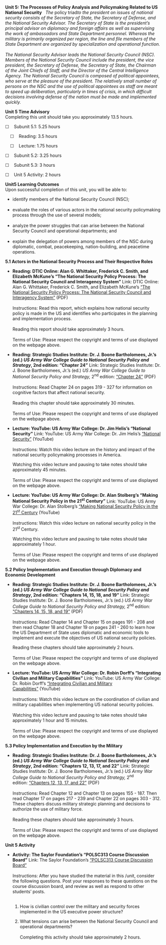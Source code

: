 **Unit 5: The Processes of Policy Analysis and Policymaking Related to
US National Security** <span id="5"></span> 
*The* policy triad*to the president on issues of national security
consists of the Secretary of State, the Secretary of Defense, and the
National Security Advisor. The Secretary of State is the president’s
principal advisor on diplomacy and foreign affairs as well as
supervising the work of ambassadors and State Department personnel.
Whereas the military is primarily organized per region, the line and
file members of the State Department are organized by specialization and
operational function.*  
    
 *The National Security Advisor leads the National Security Council
(NSC). Members of the National Security Council include the president,
the vice president, the Secretary of Defense, the Secretary of State,
the Chairman of the Joint Chiefs of Staff, and the Director of the
Central Intelligence Agency. The National Security Council is composed
of political appointees, who serve at the pleasure of the president. The
relatively small number of persons on the NSC and the use of political
appointees as staff are meant to speed up deliberation, particularly in
times of crisis, in which difficult decisions involving defense of the
nation must be made and implemented quickly.*

**Unit 5 Time Advisory**  
Completing this unit should take you approximately 13.5 hours.  
  
 ☐    Subunit 5.1: 5.25 hours  
  
     ☐    Reading: 3.5 hours  
  
     ☐    Lecture: 1.75 hours  
  
 ☐    Subunit 5.2: 3.25 hours  
  
 ☐    Subunit 5.3: 3 hours  
  
 ☐    Unit 5 Activity: 2 hours

**Unit5 Learning Outcomes**  
Upon successful completion of this unit, you will be able to:  
-   identify members of the National Security Council (NSC);  
      
-   evaluate the roles of various actors in the national security
    policymaking process through the use of several models;  
      
-   analyze the power struggles that can arise between the National
    Security Council and operational departments; and  
      
-   explain the delegation of powers among members of the NSC during
    diplomatic, combat, peacekeeping, nation-building, and peacetime
    operations.

**5.1 Actors in the National Security Process and Their Respective
Roles** <span id="5.1"></span> 
-   **Reading: DTIC Online: Alan G. Whittaker, Frederick C. Smith, and
    Elizabeth McKune’s “The National Security Policy Process: The
    National Security Council and Interagency System”**
    Link: DTIC Online: Alan G. Whittaker, Frederick C. Smith, and
    Elizabeth McKune’s [“The National Security Policy Process: The
    National Security Council and Interagency
    System”](http://www.dtic.mil/cgi-bin/GetTRDoc?Location=U2&doc=GetTRDoc.pdf&AD=ADA502949) (PDF)  
        
     Instructions: Read this report, which explains how national
    security policy is made in the US and identifies who participates in
    the planning and implementation process.  
        
     Reading this report should take approximately 3 hours.  
        
     Terms of Use: Please respect the copyright and terms of use
    displayed on the webpage above.

-   **Reading: Strategic Studies Institute: Dr. J. Boone Bartholomees,
    Jr.’s (ed.) *US Army War College Guide to National Security Policy
    and Strategy*, 2nd edition: “Chapter 24”**
    Link: Strategic Studies Institute: Dr. J. Boone Bartholomees, Jr.’s
    (ed.) *US Army War College Guide to National Security Policy and
    Strategy,* 2<sup>nd</sup> edition: [“Chapter
    24”](http://www.strategicstudiesinstitute.army.mil/pubs/display.cfm?pubid=708) (PDF)  
        
     Instructions: Read Chapter 24 on pages 319 - 327 for information on
    cognitive factors that affect national security.  
        
     Reading this chapter should take approximately 30 minutes.  
        
     Terms of Use: Please respect the copyright and terms of use
    displayed on the webpage above.

-   **Lecture: YouTube: US Army War College: Dr. Jim Helis’s “National
    Security”**
    Link: YouTube: US Army War College: Dr. Jim Helis’s [“National
    Security”](http://www.youtube.com/watch?v=3GrX5ZMmr2c) (YouTube)  
        
     Instructions: Watch this video lecture on the history and impact of
    the national security policymaking processes in America.  
      
     Watching this video lecture and pausing to take notes should take
    approximately 45 minutes.  
        
     Terms of Use: Please respect the copyright and terms of use
    displayed on the webpage above.

-   **Lecture: YouTube: US Army War College: Dr. Alan Stolberg’s “Making
    National Security Policy in the 21<sup>st</sup> Century”**
    Link: YouTube: US Army War College: Dr. Alan Stolberg’s [“Making
    National Security Policy in the 21<sup>st</sup>
    Century](http://www.youtube.com/watch?v=shmv2d0Qel4) (YouTube)  
        
     Instructions: Watch this video lecture on national security policy
    in the 21<sup>st </sup>Century.  
      
     Watching this video lecture and pausing to take notes should take
    approximately 1 hour.  
        
     Terms of Use: Please respect the copyright and terms of use
    displayed on the webpage above.

**5.2 Policy Implementation and Execution through Diplomacy and Economic
Development** <span id="5.2"></span> 
-   **Reading: Strategic Studies Institute: Dr. J. Boone Bartholomees,
    Jr.’s (ed.) *US Army War College Guide to National Security Policy
    and Strategy*, 2nd edition: “Chapters 14, 15, 18, and 19”**
    Link: Strategic Studies Institute: Dr. J. Boone Bartholomees, Jr.’s
    (ed.) *US Army War College Guide to National Security Policy and
    Strategy,* 2<sup>nd</sup> edition: [“Chapters 14, 15, 18, and
    19”](http://www.strategicstudiesinstitute.army.mil/pubs/display.cfm?pubid=708) (PDF)  
        
     Instructions: Read Chapter 14 and Chapter 15 on pages 191 - 208 and
    then read Chapter 18 and Chapter 19 on pages 241 - 260 to learn how
    the US Department of State uses diplomatic and economic tools to
    implement and execute the objectives of US national security
    policies.  
      
     Reading these chapters should take approximately 2 hours.  
        
     Terms of Use: Please respect the copyright and terms of use
    displayed on the webpage above.

-   **Lecture: YouTube: US Army War College: Dr. Robin Dorff’s
    “Integrating Civilian and Military Capabilities”**
    Link: YouTube: US Army War College: Dr. Robin Dorff’s [“Integrating
    Civilian and Military
    Capabilities”](http://www.youtube.com/watch?v=rf0W2JzKrYw) (YouTube)  
        
     Instructions: Watch this video lecture on the coordination of
    civilian and military capabilities when implementing US national
    security policies.  
        
     Watching this video lecture and pausing to take notes should take
    approximately 1 hour and 15 minutes.  
        
     Terms of Use: Please respect the copyright and terms of use
    displayed on the webpage above.

**5.3 Policy Implementation and Execution by the Military** <span
id="5.3"></span> 
-   **Reading: Strategic Studies Institute: Dr. J. Boone Bartholomees,
    Jr.’s (ed.) *US Army War College Guide to National Security Policy
    and Strategy*, 2nd edition: “Chapters 12, 13, 17, and 22”**
    Link: Strategic Studies Institute: Dr. J. Boone Bartholomees, Jr.’s
    (ed.) *US Army War College Guide to National Security Policy and
    Strategy,* 2<sup>nd</sup> edition: [“Chapters 12, 13, 17, and
    22”](http://www.strategicstudiesinstitute.army.mil/pubs/display.cfm?pubid=708) (PDF)  
        
     Instructions: Read Chapter 12 and Chapter 13 on pages 155 -
    187. Then read Chapter 17 on pages 217 - 239 and Chapter 22 on pages
    303 - 312. These chapters discuss military strategic planning and
    decisions to authorize the use of military force.  
        
     Reading these chapters should take approximately 3 hours.  
        
     Terms of Use: Please respect the copyright and terms of use
    displayed on the webpage above.

**Unit 5 Activity** <span id="5.4"></span> 
-   **Activity: The Saylor Foundation’s “POLSC313 Course Discussion
    Board”**
    Link: The Saylor Foundation’s [“POLSC313 Course Discussion
    Board”](http://forums.saylor.org/topic/unit-5-discussion-forum/?view=all)  
        
     Instructions: After you have studied the material in this /unit,
    consider the following questions. Post your responses to these
    questions on the course discussion board, and review as well as
    respond to other students’ posts.  
        
     1. How is civilian control over the military and security forces
    implemented in the US executive power structure?  
      
     2. What tensions can arise between the National Security Council
    and operational departments?  
        
     Completing this activity should take approximately 2 hours.



